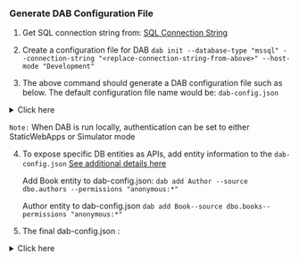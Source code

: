 ### Generate DAB Configuration File
1. Get SQL connection string from: [SQL Connection String](https://github.com/git-vp/azure-data-api-builder/blob/main/install-sql-db.md)
   
2. Create a configuration file for DAB
    `dab init --database-type "mssql" --connection-string "<replace-connection-string-from-above>" --host-mode "Development"`
		
3. The above command should generate a DAB configuration file such as below. The default configuration file name would be: `dab-config.json`
<details>
  <summary>Click here</summary>
  
  ```json
  		{
  		  "$schema": "dab.draft-01.schema.json",
  		  "data-source": {
  		    "database-type": "mssql",
  		    "connection-string": "Server=tcp:dab-demo-sql-vp.database.windows.net,1433;Initial Catalog=sqldb-books;Persist Security Info=False;User ID=<username>;Password=<password>;MultipleActiveResultSets=False;Encrypt=true;TrustServerCertificate=False;Connection Timeout=30;"
  		  },
  		  "mssql": {
  		    "set-session-context": true
  		  },
  		  "runtime": {
  		    "rest": {
  		      "enabled": true,
  		      "path": "/api"
  		    },
  		    "graphql": {
  		      "allow-introspection": true,
  		      "enabled": true,
  		      "path": "/graphql"
  		    },
  		    "host": {
  		      "mode": "development",
  		      "cors": {
  		        "origins": [],
  		        "allow-credentials": false
  		      },
  		      "authentication": {
  		        "provider": "Simulator"
  		      }
  		    }
  		  },
  		  "entities": {}
  		}
  ```
</details>

`Note:` When DAB is run locally, authentication can be set to either StaticWebApps or Simulator mode

4. 	To expose specific DB entities as APIs, add entity information to the `dab-config.json` [See additional details here](https://learn.microsoft.com/en-us/azure/data-api-builder/get-started/get-started-azure-sql#add-book-and-author-entities)

    Add Book entity to dab-config.json:
	`dab add Author --source dbo.authors --permissions "anonymous:*"`

    Author entity to dab-config.json
    `dab add Book--source dbo.books--permissions "anonymous:*"`

5. The final dab-config.json :
<details>
  <summary>Click here</summary>
  
  ```json		
    {
      "$schema": "https://github.com/Azure/data-api-builder/releases/download/v0.9.7/dab.draft.schema.json",
      "data-source": {
        "database-type": "mssql",
        "connection-string": "Server=tcp:dab-demo-sql-vp.database.windows.net,1433;Initial Catalog=sqldb-books;Persist Security Info=False;User ID=<username>;Password=<Password>;MultipleActiveResultSets=False;Encrypt=true;TrustServerCertificate=True;Connection Timeout=30;",
        "options": {
          "set-session-context": false
        }
      },
      "runtime": {
        "rest": {
          "enabled": true,
          "path": "/api",
          "request-body-strict": true
        },
        "graphql": {
          "enabled": true,
          "path": "/graphql",
          "allow-introspection": true
        },
        "host": {
          "cors": {
            "origins": [],
            "allow-credentials": false
          },
          "authentication": {
            "provider": "Simulator"
          },
          "mode": "development"
        }
      },
      "entities": {
        "Author": {
          "source": {
            "object": "dbo.authors",
            "type": "table"
          },
          "graphql": {
            "enabled": true,
            "type": {
              "singular": "Author",
              "plural": "Authors"
            }
          },
          "rest": {
            "enabled": true
          },
          "permissions": [
            {
              "role": "anonymous",
              "actions": [
                {
                  "action": "*"
                }
              ]
            }
          ]
        },
        "Book": {
          "source": {
            "object": "dbo.books",
            "type": "table"
          },
          "graphql": {
            "enabled": true,
            "type": {
              "singular": "Book",
              "plural": "Books"
            }
          },
          "rest": {
            "enabled": true
          },
          "permissions": [
            {
              "role": "anonymous",
              "actions": [
                {
                  "action": "*"
                }
              ]
            }
          ]
        }
      }
    }
```
</details>
